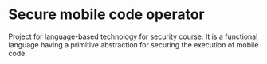 # Secure mobile code operator

Project for language-based technology for security course.
It is a functional language having a primitive abstraction for securing the execution of mobile code.
